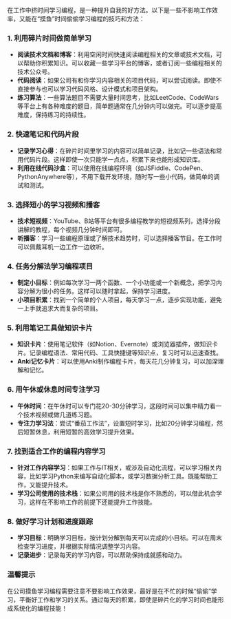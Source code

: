 在工作中挤时间学习编程，是一种提升自我的好方法。以下是一些不影响工作效率，又能在“摸鱼”时间偷偷学习编程的技巧和方法：

### 1. **利用碎片时间做简单学习**
   - **阅读技术文档和博客**：利用空闲时间快速阅读编程相关的文章或技术文档，可以帮助你积累知识。可以收藏一些学习平台的博客，或者订阅一些编程相关的技术公众号。
   - **代码阅读**：如果公司有和你学习内容相关的项目代码，可以尝试阅读。即使不直接参与也可以学习代码风格、设计模式和项目架构。
   - **练习算法**：一些算法题目不需要大量时间思考，比如LeetCode、CodeWars等平台上有各种难度的题目，简单题通常在几分钟内可以做完。可以逐步提高难度，保持练习的持续性。

### 2. **快速笔记和代码片段**
   - **记录学习心得**：在碎片时间里学习的内容可以简单记录，比如记一些语法和常用代码片段。这样即使一次只能学一点点，积累下来也能形成知识库。
   - **利用在线代码沙盒**：可以使用在线编程环境（如JSFiddle、CodePen、PythonAnywhere等），不用下载开发环境，随时写一些小代码，做简单的调试和测试。

### 3. **选择短小的学习视频和播客**
   - **技术短视频**：YouTube、B站等平台有很多编程教学的短视频系列，选择分段讲解的教程，每个视频几分钟时间即可。
   - **听播客**：学习一些编程原理或了解技术趋势时，可以选择播客节目。在工作时可以佩戴耳机一边工作一边收听。

### 4. **任务分解法学习编程项目**
   - **制定小目标**：例如每次学习一两个函数、一个小功能或一个新概念，把学习内容分解为很小的任务。这样可以随时拿起，保持学习进度。
   - **小项目积累**：找到一个简单的个人项目，每天学习一点，逐步实现功能，避免一上手就追求大而复杂的项目。

### 5. **利用笔记工具做知识卡片**
   - **知识卡片**：使用笔记软件（如Notion、Evernote）或浏览器插件，做知识卡片。记录编程语法、常用代码、工具快捷键等知识点，复习时可以迅速查找。
   - **Anki记忆卡片**：可以使用Anki制作编程卡片，每天花几分钟复习，可以加深理解和记忆。

### 6. **用午休或休息时间专注学习**
   - **午休时间**：在午休时可以专门花20-30分钟学习，这段时间可以集中精力看一个技术视频或做几道练习题。
   - **专注力学习法**：尝试“番茄工作法”，设置短时学习，比如20分钟学习编程，然后短暂休息，利用短暂的高效学习提升效果。

### 7. **找到适合工作的编程内容学习**
   - **针对工作内容学习**：如果工作与IT相关，或涉及自动化流程，可以学习相关内容，比如学习Python来编写自动化脚本，或学习数据分析工具。既能帮助工作，又能提升技术。
   - **学习公司使用的技术栈**：如果公司用的技术栈是你不熟悉的，可以借此机会学习，这样在不影响工作的前提下还能提升工作技能。

### 8. **做好学习计划和进度跟踪**
   - **学习目标**：明确学习目标，按计划分解到每天可以完成的小目标。可以在周末检查学习进度，并根据实际情况调整学习内容。
   - **记录进步**：记录每天的学习内容，可以帮助保持成就感和动力。

### 温馨提示
在公司摸鱼学习编程需要注意不要影响工作效果，最好是在不忙的时候“偷偷”学习，平衡好工作和学习的关系。通过每天的积累，即使是碎片化的学习时间也能形成系统化的编程技能！
